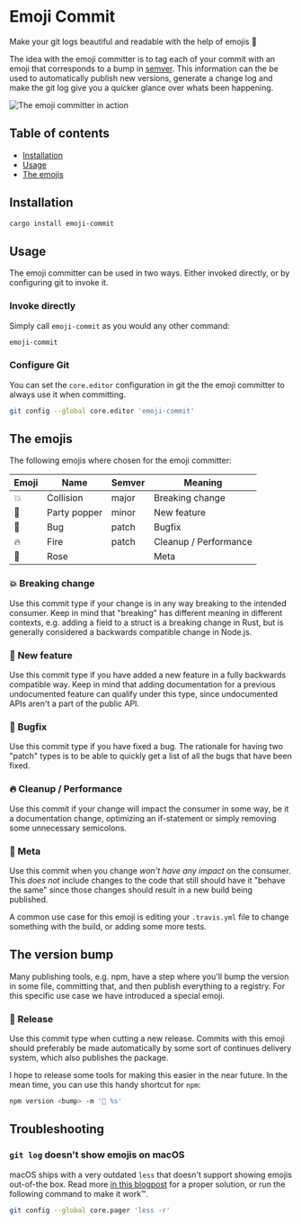 # Emoji Commit

Make your git logs beautiful and readable with the help of emojis 🎉

The idea with the emoji committer is to tag each of your commit with an emoji that corresponds to a bump in [semver][1]. This information can the be used to automatically publish new versions, generate a change log and make the git log give you a quicker glance over whats been happening.

![The emoji committer in action](https://cloud.githubusercontent.com/assets/189580/20077151/7dcf0b3e-a53b-11e6-9043-55f6743f898a.gif)

## Table of contents

- [Installation](#installation)
- [Usage](#usage)
- [The emojis](#the-emojis)

## Installation

```sh
cargo install emoji-commit
```

## Usage

The emoji committer can be used in two ways. Either invoked directly, or by configuring git to invoke it.

### Invoke directly

Simply call `emoji-commit` as you would any other command:

```sh
emoji-commit
```

### Configure Git

You can set the `core.editor` configuration in git the the emoji committer to always use it when committing.

```sh
git config --global core.editor 'emoji-commit'
```

## The emojis

The following emojis where chosen for the emoji committer:

|Emoji | Name         | Semver | Meaning               |
|------|--------------|--------|-----------------------|
|💥    | Collision    | major  | Breaking change       |
|🎉    | Party popper | minor  | New feature           |
|🐛    | Bug          | patch  | Bugfix                |
|🔥    | Fire         | patch  | Cleanup / Performance |
|🌹    | Rose         |        | Meta                  |

### 💥 Breaking change

Use this commit type if your change is in any way breaking to the intended consumer. Keep in mind that "breaking" has different meaning in different contexts, e.g. adding a field to a struct is a breaking change in Rust, but is generally considered a backwards compatible change in Node.js.

### 🎉 New feature

Use this commit type if you have added a new feature in a fully backwards compatible way. Keep in mind that adding documentation for a previous undocumented feature can qualify under this type, since undocumented APIs aren't a part of the public API.

### 🐛 Bugfix

Use this commit type if you have fixed a bug. The rationale for having two "patch" types is to be able to quickly get a list of all the bugs that have been fixed.

### 🔥 Cleanup / Performance

Use this commit if your change will impact the consumer in some way, be it a documentation change, optimizing an if-statement or simply removing some unnecessary semicolons.

### 🌹 Meta

Use this commit when you change _won't have any impact_ on the consumer. This _does not_ include changes to the code that still should have it "behave the same" since those changes should result in a new build being published.

A common use case for this emoji is editing your `.travis.yml` file to change something with the build, or adding some more tests.

## The version bump

Many publishing tools, e.g. npm, have a step where you'll bump the version in some file, committing that, and then publish everything to a registry. For this specific use case we have introduced a special emoji.

### 🚢 Release

Use this commit type when cutting a new release. Commits with this emoji should preferably be made automatically by some sort of continues delivery system, which also publishes the package.

I hope to release some tools for making this easier in the near future. In the mean time, you can use this handy shortcut for `npm`:

```sh
npm version <bump> -m '🚢 %s'
```

## Troubleshooting

### `git log` doesn't show emojis on macOS

macOS ships with a very outdated `less` that doesn't support showing emojis out-of-the box. Read more [in this blogpost][2] for a proper solution, or run the following command to make it work™.

```sh
git config --global core.pager 'less -r'
```

[1]: http://semver.org
[2]: http://www.recursion.org/2016/6/19/displaying-emoji-in-git-log
